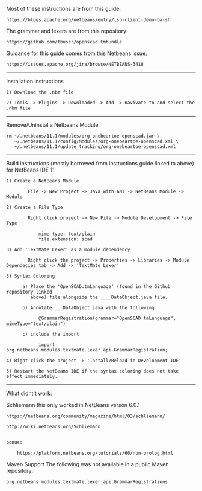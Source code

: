 
Most of these instructions are from this guide:

    https://blogs.apache.org/netbeans/entry/lsp-client-demo-ba-sh

The grammar and lexers are from this repository:

    https://github.com/tbuser/openscad.tmbundle

Guidance for this guide comes from this Netbeans issue:

    https://issues.apache.org/jira/browse/NETBEANS-3418

----------------------------------------------------------------------

Installation instructions

    1) Download the .nbm file

    2) Tools -> Plugins -> Downloaded -> Add -> navivate to and select the .nbm file

----------------------------------------------------------------------

Remove/Uninstal a Netbeans Module
    
    rm ~/.netbeans/11.1/modules/org-onebeartoe-openscad.jar \ 
       ~/.netbeans/11.1/config/Modules/org-onebeartoe-openscad.xml \ 
       ~/.netbeans/11.1/update_tracking/org-onebeartoe-openscad.xml 


----------------------------------------------------------------------

Build instructions (mostly borrowed from insttuctions guide linked to above) for NetBeans IDE 11

    1) Create a NetBeans Module

            File -> New Project -> Java with ANT -> NetBeans Module -> Module

    2) Create a File Type 

            Right click project -> New File -> Module Development -> File Type

                mime type: text/plain
                file extension: scad

    3) Add 'TextMate Lexer' as a module dependency

            Right click the project -> Properties -> Libraries -> Module Dependecies tab -> Add -> 'TextMate Lexer'

    3) Syntax Coloring

          a) Place the 'OpenSCAD.tmLanguage' (found in the Github repository linked
             above) file alongside the ____DataObject.java file.

          b) Annotate ___DataObject.java with the following

                @GrammarRegistration(grammar="OpenSCAD.tmLanguage", mimeType="text/plain")

          c) include the import

                import org.netbeans.modules.textmate.lexer.api.GrammarRegistration;

    4) Right click the project -> 'Install/Reload in Development IDE'

    5) Restart the NetBeans IDE if the syntax coloring does not take effect immediately.

    
    
    
    
    
-------------------------------------------------------------

What didnt't work:

Schliemann
    this only worked in NetBeans verson 6.0.1   


	https://netbeans.org/community/magazine/html/03/schliemann/

	http://wiki.netbeans.org/Schliemann


	bonus:

		https://platform.netbeans.org/tutorials/60/nbm-prolog.html



Maven Support
The following was not available in a public Maven repository:

    org.netbeans.modules.textmate.lexer.api.GrammarRegistrations
